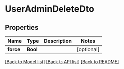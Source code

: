 # UserAdminDeleteDto

## Properties
Name | Type | Description | Notes
------------ | ------------- | ------------- | -------------
**force** | **Bool** |  | [optional] 

[[Back to Model list]](../README.md#documentation-for-models) [[Back to API list]](../README.md#documentation-for-api-endpoints) [[Back to README]](../README.md)


